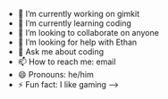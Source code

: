 - 🔭 I’m currently working on gimkit
- 🌱 I’m currently learning coding
- 👯 I’m looking to collaborate on anyone
- 🤔 I’m looking for help with Ethan
- 💬 Ask me about coding
- 📫 How to reach me: email
- 😄 Pronouns: he/him
- ⚡ Fun fact: I like gaming
-->
